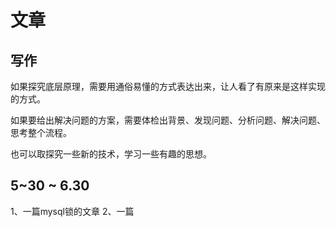# 文章

## 写作
如果探究底层原理，需要用通俗易懂的方式表达出来，让人看了有原来是这样实现的方式。

如果要给出解决问题的方案，需要体检出背景、发现问题、分析问题、解决问题、思考整个流程。


也可以取探究一些新的技术，学习一些有趣的思想。



## 5~30  ~ 6.30
1、一篇mysql锁的文章
2、一篇
